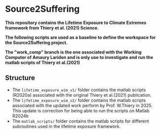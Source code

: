 # Source2Suffering 

**This repository contains the Lifetime Exposure to Climate Extremes framework from Thiery et al. (2021) Science.**

**The following scripts are used as a baseline to define the workspace for the Source2Suffering project.** 

**The "work_comp" branch is the one associated with the Working Computer of Amaury Laridon and is only use to investigate and run the matlab scripts of Thiery et al.(2021)**

## Structure

- The `lifetime_exposure_wim_v1/` folder contains the matlab scripts (R2020a) associated with the original Thiery et al.(2021) publication.
- The `lifetime_exposure_wim_v2/` folder contains the matlab scripts associated with the updated work perform by Prof. W.Thiery in 2025. This update is correction for being able to run the scripts on Matlab R2024b
- The `matlab_scripts/` folder contains the matlab scripts for different subroutines used in the lifetime exposure framework. 
